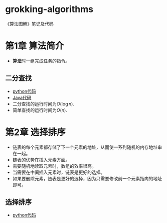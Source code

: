 # grokking-algorithms
《算法图解》笔记及代码
# 第1章 算法简介
* **算法**时一组完成任务的指令。
## 二分查找
* [python代码](chaper01/../chapter01/binary-search.py)
* [Java代码](chapter01/binarySearch.java)
* 二分查找的运行时间为$O(\log n)$.
* 简单查找的运行时间为$O(n)$.

# 第2章 选择排序
* 链表的每个元素都存储了下一个元素的地址，从而使一系列随机的内存地址串在一起。
* 链表的优势在插入元素方面。
* 需要随机地读取元素时，数组的效率很高。
* 当需要在中间插入元素时，链表是更好的选择。
* 如果要删除元素，链表是更好的选择，因为只需要修改前一个元素指向的地址即可。

## 选择排序
* [python代码](chapter02/selectionSort.py)

